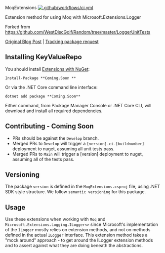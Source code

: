  MoqExtensions
[![.github/workflows/ci.yml](https://github.com/calebjenkins/WestDiscGolf.MoqExtensions/actions/workflows/ci.yml/badge.svg)](https://github.com/calebjenkins/WestDiscGolf.MoqExtensions/actions/workflows/ci.yml)

Extension method for using Moq with Microsoft.Extensions.Logger


Forked from https://github.com/WestDiscGolf/Random/tree/master/LoggerUnitTests

[Original Blog Post](https://adamstorr.azurewebsites.net/blog/mocking-ilogger-with-moq)
   |   [Tracking package request](https://github.com/WestDiscGolf/Random/issues/2)

## Installing KeyValueRepo

You should install [Extensions with NuGet](https://www.nuget.org/packages/Calebs.KeyValueRepo):

    Install-Package **Coming.Soon **
    
Or via the .NET Core command line interface:

    dotnet add package **Coming.Soon**

Either command, from Package Manager Console or .NET Core CLI, will download and install all required dependencies.

## Contributing - Coming Soon
- PRs should be against the `Develop` branch.
- Merged PRs to `Develop` will trigger a `[version]-ci-[buildnumber]` deployment to nuget, assuming all unit tests pass.
- Merged PRs to `Main` will trigger a [version] deployment to nuget, assuming all of the tests pass.

## Versioning
The package `version` is defined in the `MoqExtensions.csproj` file, using .NET SDK style structure. We follow `semantic versioning` for this package.

## Usage
Use these extensions when working with `Moq` and `Microsoft.Extensions.Logging.ILogger<>` since Microsoft's implementation of the `ILogger` mostly relies on extension methods, and not on methods defined in the actual `ILogger` interface. This extension method takes a "mock around" approach - to get around the ILogger extension methods and to assert against what they are doing beneath the abstractions.